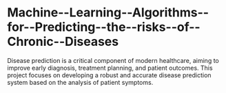 # Machine--Learning--Algorithms--for--Predicting--the--risks--of--Chronic--Diseases
 Disease prediction is a critical component of modern healthcare, aiming to improve early diagnosis, treatment planning, and patient outcomes. This project focuses on developing a robust and accurate disease prediction system based on the analysis of patient symptoms.
